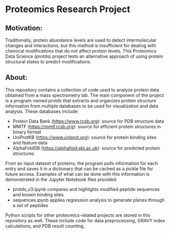 # Proteomics Research Project

## Motivation:
Traditionally, protein abundance levels are used to detect intermolecular changes and interactions, but this method is insufficient for dealing with chemical modifications that do not affect protein levels. This Proteomics Data Science (protds) project tests an alternative approach of using protein structural states to predict modifications.

## About:
This repository contains a collection of code used to analyze protein data obtained from a mass spectrometry lab. The main component of the project is a program named protds that extracts and organizes protein structure information from multiple databases to be used for visualization and data analysis. These databases include:  
- Protein Data Bank (https://www.rcsb.org): source for PDB structure data
- MMTF (https://mmtf.rcsb.org): source for efficient protein structures in binary format
- UniProtKB (https://www.uniprot.org): source for protein binding sites and feature data
- AlphaFoldDB (https://alphafold.ebi.ac.uk): source for predicted protein structures

From an input dataset of proteins, the program pulls information for each entry and saves it in a dictionary that can be cached as a pickle file for future access. Examples of what can be done with this information is demonstrated in the Jupyter Notebook files provided:
- protds_v3.ipynb compares and highlights modified peptide sequences and known binding sites
- sequences.ipynb applies regression analysis to generate planes through a set of peptides 

Python scripts for other proteomics-related projects are stored in this repository as well. These include code for data preprocessing, GRAVY index calculations, and PDB result counting.